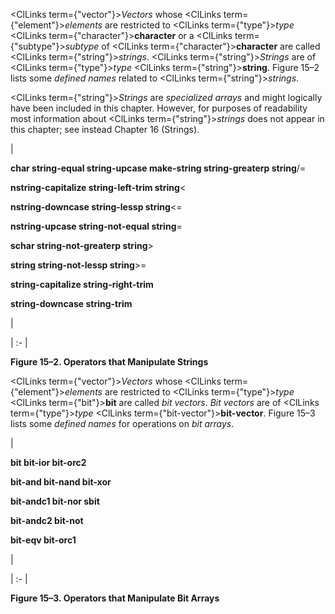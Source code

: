  



<ClLinks  term={"vector"}><i>Vectors</i></ClLinks> whose <ClLinks  term={"element"}><i>elements</i></ClLinks> are restricted to <ClLinks  term={"type"}><i>type</i></ClLinks> <ClLinks  term={"character"}><b>character</b></ClLinks> or a <ClLinks  term={"subtype"}><i>subtype</i></ClLinks> of <ClLinks  term={"character"}><b>character</b></ClLinks> are called <ClLinks  term={"string"}><i>strings</i></ClLinks>. <ClLinks  term={"string"}><i>Strings</i></ClLinks> are of <ClLinks  term={"type"}><i>type</i></ClLinks> <ClLinks  term={"string"}><b>string</b></ClLinks>. Figure 15–2 lists some *defined names* related to <ClLinks  term={"string"}><i>strings</i></ClLinks>. 



<ClLinks  term={"string"}><i>Strings</i></ClLinks> are *specialized arrays* and might logically have been included in this chapter. However, for purposes of readability most information about <ClLinks  term={"string"}><i>strings</i></ClLinks> does not appear in this chapter; see instead Chapter 16 (Strings). 



|<p>**char string-equal string-upcase make-string string-greaterp string**/= </p><p>**nstring-capitalize string-left-trim string**&lt; </p><p>**nstring-downcase string-lessp string**&lt;= </p><p>**nstring-upcase string-not-equal string**= </p><p>**schar string-not-greaterp string**&gt; </p><p>**string string-not-lessp string**&gt;= </p><p>**string-capitalize string-right-trim** </p><p>**string-downcase string-trim**</p>|

| :- |





**Figure 15–2. Operators that Manipulate Strings** 



<ClLinks  term={"vector"}><i>Vectors</i></ClLinks> whose <ClLinks  term={"element"}><i>elements</i></ClLinks> are restricted to <ClLinks  term={"type"}><i>type</i></ClLinks> <ClLinks  term={"bit"}><b>bit</b></ClLinks> are called *bit vectors*. *Bit vectors* are of <ClLinks  term={"type"}><i>type</i></ClLinks> <ClLinks  term={"bit-vector"}><b>bit-vector</b></ClLinks>. Figure 15–3 lists some *defined names* for operations on *bit arrays*. 







 



 



|<p>**bit bit-ior bit-orc2** </p><p>**bit-and bit-nand bit-xor** </p><p>**bit-andc1 bit-nor sbit** </p><p>**bit-andc2 bit-not** </p><p>**bit-eqv bit-orc1**</p>|

| :- |





**Figure 15–3. Operators that Manipulate Bit Arrays** 







 



 



